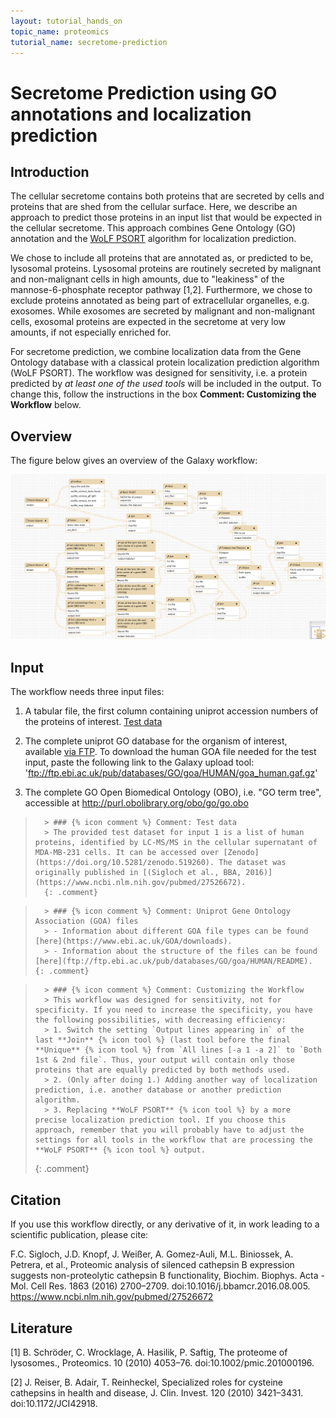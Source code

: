 ```yaml
---
layout: tutorial_hands_on
topic_name: proteomics
tutorial_name: secretome-prediction
---
```


# Secretome Prediction using GO annotations and localization prediction

## Introduction

The cellular secretome contains both proteins that are secreted by cells and proteins that are shed from the cellular surface. Here, we describe an approach to predict those proteins in an input list that would be expected in the cellular secretome. This approach combines Gene Ontology (GO) annotation and the [WoLF PSORT](https://www.ncbi.nlm.nih.gov/pmc/articles/PMC1933216/) algorithm for localization prediction.

We chose to include all proteins that are annotated as, or predicted to be, lysosomal proteins. Lysosomal proteins are routinely secreted by malignant and non-malignant cells in high amounts, due to "leakiness" of the mannose-6-phosphate receptor pathway [1,2].
Furthermore, we chose to exclude proteins annotated as being part of extracellular organelles, e.g. exosomes. While exosomes are secreted by malignant and non-malignant cells, exosomal proteins are expected in the secretome at very low amounts, if not especially enriched for.

For secretome prediction, we combine localization data from the Gene Ontology database with a classical protein localization prediction algorithm (WoLF PSORT). The workflow was designed for sensitivity, i.e. a protein predicted by *at least one of the used tools* will be included in the output. To change this, follow the instructions in the box **Comment: Customizing the Workflow** below.

## Overview

The figure below gives an overview of the Galaxy workflow:

![Overview Secretome Prediction WF](../../images/wf_secretomePrediction_goWolfpsort.png)

## Input

The workflow needs three input files:

  1. A tabular file, the first column containing uniprot accession numbers of the proteins of interest. [Test data](https://doi.org/10.5281/zenodo.519260)
  
  2. The complete uniprot GO database for the organism of interest, available [via FTP](ftp://ftp.ebi.ac.uk/pub/databases/GO/goa/). To download the human GOA file needed for the test input, paste the following link to the Galaxy upload tool: 'ftp://ftp.ebi.ac.uk/pub/databases/GO/goa/HUMAN/goa_human.gaf.gz'
  
  3. The complete GO Open Biomedical Ontology (OBO), i.e. "GO term tree", accessible at http://purl.obolibrary.org/obo/go/go.obo

>		> ### {% icon comment %} Comment: Test data
>		> The provided test dataset for input 1 is a list of human proteins, identified by LC-MS/MS in the cellular supernatant of MDA-MB-231 cells. It can be accessed over [Zenodo](https://doi.org/10.5281/zenodo.519260). The dataset was originally published in [(Sigloch et al., BBA, 2016)](https://www.ncbi.nlm.nih.gov/pubmed/27526672).
>		{: .comment}

>		> ### {% icon comment %} Comment: Uniprot Gene Ontology Association (GOA) files
>		> - Information about different GOA file types can be found [here](https://www.ebi.ac.uk/GOA/downloads).
>		> - Information about the structure of the files can be found [here](ftp://ftp.ebi.ac.uk/pub/databases/GO/goa/HUMAN/README).
>	  {: .comment}

>		> ### {% icon comment %} Comment: Customizing the Workflow
>		> This workflow was designed for sensitivity, not for specificity. If you need to increase the specificity, you have the following possibilities, with decreasing efficiency:
>		> 1. Switch the setting `Output lines appearing in` of the last **Join** {% icon tool %} (last tool before the final **Unique** {% icon tool %} from `All lines [-a 1 -a 2]` to `Both 1st & 2nd file`. Thus, your output will contain only those proteins that are equally predicted by both methods used.
>		> 2. (Only after doing 1.) Adding another way of localization prediction, i.e. another database or another prediction algorithm.
>		> 3. Replacing **WoLF PSORT** {% icon tool %} by a more precise localization prediction tool. If you choose this approach, remember that you will probably have to adjust the settings for all tools in the workflow that are processing the **WoLF PSORT** {% icon tool %} output.
> {: .comment}

## Citation

If you use this workflow directly, or any derivative of it, in work leading to a scientific publication,
please cite:

F.C. Sigloch, J.D. Knopf, J. Weißer, A. Gomez-Auli, M.L. Biniossek, A. Petrera, et al., Proteomic analysis of silenced cathepsin B expression suggests non-proteolytic cathepsin B functionality, Biochim. Biophys. Acta - Mol. Cell Res. 1863 (2016) 2700–2709. doi:10.1016/j.bbamcr.2016.08.005. https://www.ncbi.nlm.nih.gov/pubmed/27526672

## Literature

[1] B. Schröder, C. Wrocklage, A. Hasilik, P. Saftig, The proteome of lysosomes., Proteomics. 10 (2010) 4053–76. doi:10.1002/pmic.201000196.

[2] J. Reiser, B. Adair, T. Reinheckel, Specialized roles for cysteine cathepsins in health and disease, J. Clin. Invest. 120 (2010) 3421–3431. doi:10.1172/JCI42918.
